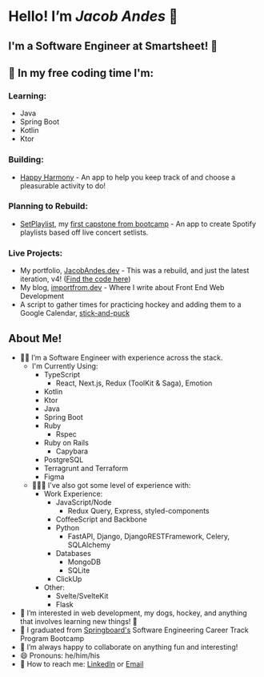 # Hello! I’m ***Jacob Andes*** 👋

## I'm a Software Engineer at Smartsheet! 🎉

## 👷 In my free coding time I'm:

### Learning:

- Java
- Spring Boot
- Kotlin
- Ktor
  
### Building:

- [Happy Harmony](https://github.com/booshja/happy-harmony) - An app to help you keep track of and choose a pleasurable activity to do!

### Planning to Rebuild:

- [SetPlaylist](https://github.com/booshja/setplaylist-ts), my [first capstone from bootcamp](https://github.com/booshja/setplaylist-python) - An app to create Spotify playlists based off live concert setlists.

### Live Projects:

- My portfolio, [JacobAndes.dev](https://www.jacobandes.dev) - This was a rebuild, and just the latest iteration, v4! ([Find the code here](https://github.com/booshja/portfolio-v4))
- My blog, [importfrom.dev](https://www.importfrom.dev) - Where I write about Front End Web Development
- A script to gather times for practicing hockey and adding them to a Google Calendar, [stick-and-puck](https://github.com/booshja/stick-and-puck)

## About Me!

- 🧑‍💻 I’m a Software Engineer with experience across the stack.
  - I'm Currently Using:
    - TypeScript
      - React, Next.js, Redux (ToolKit & Saga), Emotion
    - Kotlin
    - Ktor
    - Java
    - Spring Boot
    - Ruby
      - Rspec
    - Ruby on Rails
      - Capybara
    - PostgreSQL
    - Terragrunt and Terraform
    - Figma
  - 👨🏻‍🚀 I've also got some level of experience with:
    - Work Experience:
      - JavaScript/Node
        - Redux Query, Express, styled-components
      - CoffeeScript and Backbone
      - Python
        - FastAPI, Django, DjangoRESTFramework, Celery, SQLAlchemy
      - Databases
        - MongoDB
        - SQLite
      - ClickUp
    - Other:
      - Svelte/SvelteKit
      - Flask
- 👀  I’m interested in web development, my dogs, hockey, and anything that involves learning new things! 📖
- 🌱 I graduated from [Springboard's](https://www.springboard.com/) Software Engineering Career Track Program Bootcamp
- 🧩 I’m always happy to collaborate on anything fun and interesting!
- 😄 Pronouns: he/him/his
- 💬 How to reach me: [LinkedIn](https://www.linkedin.com/in/jacobandes) or [Email](mailto:jacobandesdev@gmail.com)
